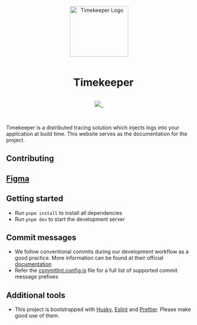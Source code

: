 <br/>

<p align="center">
  <img src="https://github.com/sliit-foss/timekeeper-web/assets/73662613/9909688c-ef21-4a17-b7fa-5cd45d5d04b2" width="158" height="137" alt="Timekeeper Logo"/>
  
</p>

<div id="user-content-toc" align="center">
  <ul>
    <summary><h1 style="display: inline-block;">Timekeeper</h1></summary>
  </ul>
</div>

<p align="center">
  <a aria-label="SLIIT FOSS logo" href="https://sliitfoss.org">
    <img src="https://img.shields.io/badge/Made_by_the_SLIIT_FOSS_Community-blue">
  </a>
  <a aria-label="License" href="https://github.com/sliit-foss/timekeeper-web/blob/main/LICENSE">
    <img alt="" src="https://img.shields.io/badge/License-MIT-yellow.svg">
  </a>
  <a aria-label="CI Deploy" href="https://github.com/sliit-foss/timekeeper-web/actions/workflows/prod-deploy.yml">
    <img alt="" src="https://github.com/sliit-foss/timekeeper-web/actions/workflows/prod-deploy.yml/badge.svg">
  </a>
</p>

<br/>

Timekeeper is a distributed tracing solution which injects logs into your application at build time. This website serves as the documentation for the project.

## Contributing

## [Figma](https://www.figma.com/file/h0xRdvsWeFqjm7m7ankyKi/Timekeeper?type=design&node-id=426-157&t=yuCalde56UGUzHOD-0)

## Getting started

- Run `pnpm install` to install all dependencies
- Run `pnpm dev` to start the development server

## Commit messages

- We follow conventional commits during our development workflow as a good practice. More information can be found at their official [documentation](https://www.conventionalcommits.org/en/v1.0.0-beta.4/#examples)
- Refer the [commitlint.config.js](https://github.com/sliit-foss/timekeeper-web/blob/main/commitlint.config.cjs) file for a full list of supported commit message prefixes

## Additional tools

- This project is bootstrapped with [Husky](https://typicode.github.io/husky/), [Eslint](https://eslint.org/) and [Prettier](https://prettier.io/). Please make good use of them.

<br/>
